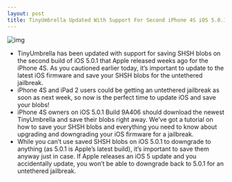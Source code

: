 ```yaml
---
layout: post
title: TinyUmbrella Updated With Support For Second iPhone 4S iOS 5.0.1 Build
---
```

![img](http://media.idownloadblog.com/wp-content/uploads/2011/12/TinyUmbrella-Icon.jpg)
* TinyUmbrella has been updated with support for saving SHSH blobs on the second build of iOS 5.0.1 that Apple released weeks ago for the iPhone 4S. As you cautioned earlier today, it’s important to update to the latest iOS firmware and save your SHSH blobs for the untethered jailbreak.
* iPhone 4S and iPad 2 users could be getting an untethered jailbreak as soon as next week, so now is the perfect time to update iOS and save your blobs!
* iPhone 4S owners on iOS 5.0.1 Build 9A406 should download the newest TinyUmbrella and save their blobs right away. We’ve got a tutorial on how to save your SHSH blobs and everything you need to know about upgrading and downgrading your iOS firmware for a jailbreak.
* While you can’t use saved SHSH blobs on iOS 5.0.1 to downgrade to anything (as 5.0.1 is Apple’s latest build), it’s important to save them anyway just in case. If Apple releases an iOS 5 update and you accidentally update, you won’t be able to downgrade back to 5.0.1 for an untethered jailbreak.

